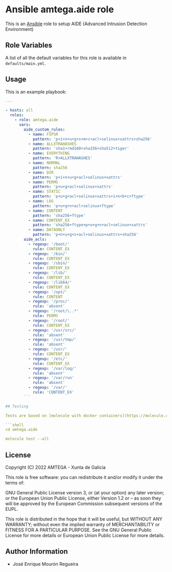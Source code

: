 # Ansible amtega.aide role

This is an [Ansible](http://www.ansible.com) role to setup AIDE (Advanced Intrusion Detection Environment)

## Role Variables

A list of all the default variables for this role is available in `defaults/main.yml`.

## Usage

This is an example playbook:

```yaml
---

- hosts: all
  roles:
    - role: amtega.aide
      vars:
        aide_custom_rules:
          - name: FIPSR
            pattern: 'p+i+n+u+g+s+m+c+acl+selinux+xattrs+sha256'
          - name: ALLXTRAHASHES
            pattern: 'sha1+rmd160+sha256+sha512+tiger'
          - name: EVERYTHING
            pattern: 'R+ALLXTRAHASHES'
          - name: NORMAL
            pattern: sha256
          - name: DIR
            pattern: 'p+i+n+u+g+acl+selinux+xattrs'
          - name: PERMS
            pattern: 'p+u+g+acl+selinux+xattrs'
          - name: STATIC
            pattern: 'p+u+g+acl+selinux+xattrs+i+n+b+c+ftype'
          - name: LOG
            pattern: 'p+u+g+n+acl+selinux+ftype'
          - name: CONTENT
            pattern: 'sha256+ftype'
          - name: CONTENT_EX
            pattern: 'sha256+ftype+p+u+g+n+acl+selinux+xattrs'
          - name: DATAONLY
            pattern: 'p+n+u+g+s+acl+selinux+xattrs+sha256'
        aide_acls:
          - regexp: '/boot/'
            rule: CONTENT_EX
          - regexp: '/bin/'
            rule: CONTENT_EX
          - regexp: '/sbin/'
            rule: CONTENT_EX
          - regexp: '/lib/'
            rule: CONTENT_EX
          - regexp: '/lib64/'
            rule: CONTENT_EX
          - regexp: '/opt/'
            rule: CONTENT
          - regexp: '/proc/'
            rule: 'absent'
          - regexp: '/root/\..*'
            rule: PERMS
          - regexp: '/root/'
            rule: CONTENT_EX
          - regexp: '/usr/src/'
            rule: 'absent'
          - regexp: '/usr/tmp/'
            rule: 'absent'
          - regexp: '/usr/'
            rule: CONTENT_EX
          - regexp: '/etc/'
            rule: CONTENT_EX
          - regexp: '/var/log/'
            rule: 'absent'
          - regexp: '/var/run'
            rule: 'absent'
          - regexp: '/var/'
            rule: 'CONTENT_EX'
        ```

## Testing

Tests are based on [molecule with docker containers](https://molecule.readthedocs.io/en/latest/installation.html).

```shell
cd amtega.aide

molecule test --all
```

## License

Copyright (C) 2022 AMTEGA - Xunta de Galicia

This role is free software: you can redistribute it and/or modify it under the terms of:

GNU General Public License version 3, or (at your option) any later version; or the European Union Public License, either Version 1.2 or – as soon they will be approved by the European Commission ­subsequent versions of the EUPL.

This role is distributed in the hope that it will be useful, but WITHOUT ANY WARRANTY; without even the implied warranty of MERCHANTABILITY or FITNESS FOR A PARTICULAR PURPOSE.  See the GNU General Public License for more details or European Union Public License for more details.

## Author Information

- José Enrique Mourón Regueira
